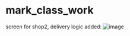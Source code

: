 # mark_class_work
screen for shop2, delivery logic added:
![image](https://user-images.githubusercontent.com/63554654/201108835-6760c174-fb7c-4f52-95ed-97fb92bbafb9.png)
